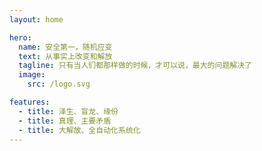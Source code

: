 ```yaml
---
layout: home

hero:
  name: 安全第一，随机应变
  text: 从事实上改变和解放
  tagline: 只有当人们都那样做的时候，才可以说，最大的问题解决了
  image:
    src: /logo.svg

features:
  - title: 泽生、盲龙、缘份
  - title: 真理、主要矛盾
  - title: 大解放、全自动化系统化
---
```

